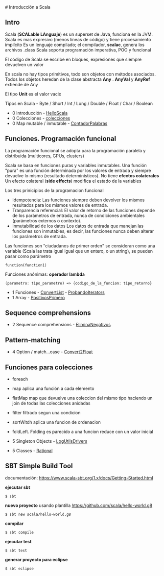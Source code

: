 ﻿﻿﻿﻿﻿﻿﻿﻿# Introducción a Scala## IntroScala (**SCALable LAnguaje**) es un superset de Java, funciona en la JVM.Scala es mas expresivo (menos líneas de código) y tiene procesamiento implícito Es un lenguaje compilado; el compilador, **scalac**,  genera los archivos .classScala soporta programación imperativa, POO y funcional El código de Scala se escribe en bloques, expresiones que siempre devuelven un valorEn scala no hay tipos primitivos, todo son objetos con métodos asociados. Todos los objetos heredan de la clase abstracta **Any** . **AnyVal** y **AnyRef** extiende de Any  El tipo **Unit** es el valor vacio Tipos en Scala - Byte / Short / Int / Long / Double / Float / Char / Boolean							    * 0 Introducción - [HelloScala](https://github.com/arturisimo/scala-intro/blob/master/src/main/scala/org/apz/intro/basic/0.HelloScala.scala)* 0 Colecciones - [colecciones](https://github.com/arturisimo/scala-intro/blob/master/src/main/scala/org/apz/intro/basic/0.Colecciones.scala)* 0 Map mutable / inmutable - [ContadorPalabras](https://github.com/arturisimo/scala-intro/blob/master/src/main/scala/org/apz/intro/basic/0.ContadorPalabras.scala)##  Funciones. Programación funcional La programación funcional se adopta para la programación paralela y distribuida (multicores, GPUs, clusters) Scala se basa en funciones puras y variables inmutables. Una función "pura" es una función determinada por los valores de entrada y siempre devuelve lo mismo (resultado determinísticos). No tiene **efectos colaterales**Un efecto colateral (**side effects**) modifica el estado de la variables Los tres prinicipios de la programacion funcional * Idempotencia: Las funciones siempre deben devolver los mismos resultados para los mismos valores de entrada. * Tranparencia referencial: El valor de retorno de las funciones depende de los parámetros de entrada, nunca de condiciones ambientales (parámetros externos o contexto). * Inmutabilidad de los datos Los datos de entrada que manejan las funciones son inmutables, es decir, las funciones nunca deben alterar los parámetros de entrada.Las funciones son "ciudadanos de primer orden" se consideran como una variable (Scala las trata igual igual que un entero, o un string), se pueden pasar como parámetro	function(function1)  Funciones anónimas: **operador lambda**	(parametro: tipo_parametro) => {codigo_de_la_funcion: tipo_retorno}* 1 Funciones - [ConvertList](https://github.com/arturisimo/scala-intro/blob/master/src/main/scala/org/apz/intro/func/1.ConvertList.scala) - [ProbandoIterators](https://github.com/arturisimo/scala-intro/blob/master/src/org/main/scala/apz/intro/func/1.ProbandoIterators.scala)* 1 Array - [PositivosPrimero](https://github.com/arturisimo/scala-intro/blob/master/src/main/scala/org/apz/intro/func/1.PositivosPrimero.scala)##  Sequence comprehensions* 2 Sequence comprehensions - [EliminaNegativos](https://github.com/arturisimo/scala-intro/blob/master/src/main/scala/org/apz/intro/comp/2.EliminaNegativos.scala)##  Pattern-matching* 4 Option / match...case - [Convert2Float](https://github.com/arturisimo/scala-intro/blob/master/src/main/scala/org/apz/intro/match/4.Convert2Float.scala)##  Funciones para colecciones * foreach * map aplica una función a cada elemento  * flatMap map que devuelve una coleccion del mismo tipo haciendo un join de todas las colecciones anidadas * filter filtrado segun una condicion * sortWitdh aplica una funcion de ordenacion * foldLeft. Folding  es parecido a una funcion reduce con un valor inicial* 5 Singleton Objects - [LogUtilsDrivers](https://github.com/arturisimo/scala-intro/blob/master/src/main/scala/org/apz/intro/classes/LogUtils.scala)* 5 Classes - [Rational](https://github.com/arturisimo/scala-intro/blob/master/src/test/scala/org/apz/intro/5.TestRational.scala)   ## SBT Simple Build Tooldocumentación: https://www.scala-sbt.org/1.x/docs/Getting-Started.html**ejecutar sbt**	$ sbt**nuevo proyecto** usando plantilla https://github.com/scala/hello-world.g8	$ sbt new scala/hello-world.g8**compilar**	$ sbt compile**ejecutar test**	$ sbt test**generar proyecto para eclipse**	$ sbt eclipse